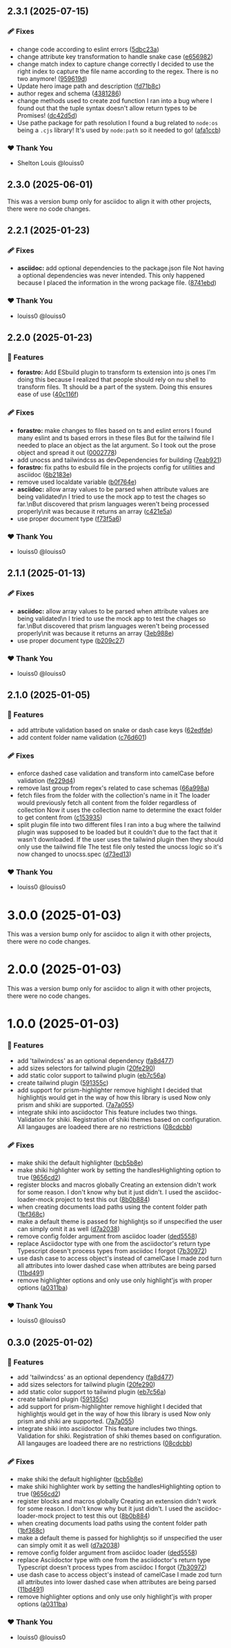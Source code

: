 ## 2.3.1 (2025-07-15)

### 🩹 Fixes

- change code according to eslint errors ([5dbc23a](https://github.com/louiss0/forastro/commit/5dbc23a))
- change attribute key transformation to handle snake case ([e656982](https://github.com/louiss0/forastro/commit/e656982))
- change match index to capture change correctly I decided to use the right index to capture the file name according to the regex. There is no two anymore! ([959619d](https://github.com/louiss0/forastro/commit/959619d))
- Update hero image path and description ([fd71b8c](https://github.com/louiss0/forastro/commit/fd71b8c))
- author regex and schema ([4381286](https://github.com/louiss0/forastro/commit/4381286))
- change methods used to create zod function I ran into a bug where I found out that the tuple syntax doesn't allow return types to be Promises! ([dc42d5d](https://github.com/louiss0/forastro/commit/dc42d5d))
- Use pathe package for path resolution I found a bug related to `node:os` being a `.cjs` library! It's used by `node:path` so it needed to go! ([afa1ccb](https://github.com/louiss0/forastro/commit/afa1ccb))

### ❤️ Thank You

- Shelton Louis @louiss0

## 2.3.0 (2025-06-01)

This was a version bump only for asciidoc to align it with other projects, there were no code changes.

## 2.2.1 (2025-01-23)

### 🩹 Fixes

- **asciidoc:** add optional dependencies to the package.json file  Not having a optional dependencies was never intended.  This only happened because I placed the information in the wrong package file. ([8741ebd](https://github.com/louiss0/forastro/commit/8741ebd))

### ❤️ Thank You

- louiss0 @louiss0

## 2.2.0 (2025-01-23)

### 🚀 Features

- **forastro:** Add ESbuild plugin to transform ts extension into js ones I'm doing this because I realized that people should rely on nu shell to transform files. Tt should be a part of the system. Doing this ensures ease of use ([40c116f](https://github.com/louiss0/forastro/commit/40c116f))

### 🩹 Fixes

- **forastro:** make changes to files based on ts and eslint errors I found many eslint and ts based errors in these files But for the tailwind file I needed to place an object as the lat argument. So I took out the prose object and spread it out ([0002778](https://github.com/louiss0/forastro/commit/0002778))
- add unocss and tailwindcss as devDependencies for building ([7eab921](https://github.com/louiss0/forastro/commit/7eab921))
- **forastro:** fix paths to esbuild file in the projects config for utilities and asciidoc ([6b2183e](https://github.com/louiss0/forastro/commit/6b2183e))
- remove used localdate variable ([b0f764e](https://github.com/louiss0/forastro/commit/b0f764e))
- **asciidoc:** allow array values to be parsed when attribute values are being validated\n I tried to use the mock app to test the chages so far.\nBut discovered that prism languages weren't being processed properly\nit was because it returns an array ([c421e5a](https://github.com/louiss0/forastro/commit/c421e5a))
- use proper document type ([f73f5a6](https://github.com/louiss0/forastro/commit/f73f5a6))

### ❤️ Thank You

- louiss0 @louiss0

## 2.1.1 (2025-01-13)

### 🩹 Fixes

- **asciidoc:** allow array values to be parsed when attribute values are being validated\n I tried to use the mock app to test the chages so far.\nBut discovered that prism languages weren't being processed properly\nit was because it returns an array ([3eb988e](https://github.com/louiss0/forastro/commit/3eb988e))
- use proper document type ([b209c27](https://github.com/louiss0/forastro/commit/b209c27))

### ❤️ Thank You

- louiss0 @louiss0

## 2.1.0 (2025-01-05)

### 🚀 Features

- add attribute validation based on snake or dash case keys ([62edfde](https://github.com/louiss0/forastro/commit/62edfde))
- add content folder name validation ([c76d601](https://github.com/louiss0/forastro/commit/c76d601))

### 🩹 Fixes

- enforce dashed case validation and transform into camelCase before validation ([fe229d4](https://github.com/louiss0/forastro/commit/fe229d4))
- remove last group from regex's related to case schemas ([66a998a](https://github.com/louiss0/forastro/commit/66a998a))
- fetch files from the folder with the collection's name in it The loader would previously fetch all content from the folder regardless of collection Now it uses the collection name to determine the exact folder to get content from ([c153935](https://github.com/louiss0/forastro/commit/c153935))
- split plugin file into two different files I ran into a bug where the tailwind plugin was supposed to be loaded but it couldn't due to the fact that it wasn't downloaded. If the user uses the tailwind plugin then they should only use the tailwind file The test file only tested the unocss logic so it's now changed to unocss.spec ([d73ed13](https://github.com/louiss0/forastro/commit/d73ed13))

### ❤️ Thank You

- louiss0 @louiss0

# 3.0.0 (2025-01-03)

This was a version bump only for asciidoc to align it with other projects, there were no code changes.

# 2.0.0 (2025-01-03)

This was a version bump only for asciidoc to align it with other projects, there were no code changes.

# 1.0.0 (2025-01-03)

### 🚀 Features

- add 'tailwindcss' as an optional dependency ([fa8d477](https://github.com/louiss0/forastro/commit/fa8d477))
- add sizes selectors for tailwind plugin ([20fe290](https://github.com/louiss0/forastro/commit/20fe290))
- add static color support to tailwind plugin ([eb7c56a](https://github.com/louiss0/forastro/commit/eb7c56a))
- create tailwind plugin ([591355c](https://github.com/louiss0/forastro/commit/591355c))
- add support for prism-highlighter remove highlight I decided that highlightjs would get in the way of how this library is used Now only prism and shiki are supported. ([7a7a055](https://github.com/louiss0/forastro/commit/7a7a055))
- integrate shiki into asciidoctor This feature includes two things. Validation for shiki. Registration of shiki themes based on configuration. All langauges are loadeed there are no restrictions ([08cdcbb](https://github.com/louiss0/forastro/commit/08cdcbb))

### 🩹 Fixes

- make shiki the default highlighter ([bcb5b8e](https://github.com/louiss0/forastro/commit/bcb5b8e))
- make shiki highlighter work by setting the handlesHighlighting option to true ([9656cd2](https://github.com/louiss0/forastro/commit/9656cd2))
- register blocks and macros globally Creating an extension didn't work for some reason. I don't know why but it just didn't. I used the asciidoc-loader-mock project to test this out ([8b0b884](https://github.com/louiss0/forastro/commit/8b0b884))
- when creating documents load paths using the content folder path ([1bf368c](https://github.com/louiss0/forastro/commit/1bf368c))
- make a default theme is passed for highlightjs so if unspecified the user can simply omit it as well ([d7a2038](https://github.com/louiss0/forastro/commit/d7a2038))
- remove config folder  argument from asciidoc loader ([ded5558](https://github.com/louiss0/forastro/commit/ded5558))
- replace Asciidoctor type with one from the asciidoctor's return type Typescript doesn't process types from asciidoc I forgot ([7b30972](https://github.com/louiss0/forastro/commit/7b30972))
- use dash case to access object's instead of camelCase  I made zod turn all attributes into lower dashed case when attributes are being parsed ([11bd491](https://github.com/louiss0/forastro/commit/11bd491))
- remove highlighter options and only use only highlight'js with proper options ([a0311ba](https://github.com/louiss0/forastro/commit/a0311ba))

### ❤️ Thank You

- louiss0 @louiss0

## 0.3.0 (2025-01-02)

### 🚀 Features

- add 'tailwindcss' as an optional dependency ([fa8d477](https://github.com/louiss0/forastro/commit/fa8d477))
- add sizes selectors for tailwind plugin ([20fe290](https://github.com/louiss0/forastro/commit/20fe290))
- add static color support to tailwind plugin ([eb7c56a](https://github.com/louiss0/forastro/commit/eb7c56a))
- create tailwind plugin ([591355c](https://github.com/louiss0/forastro/commit/591355c))
- add support for prism-highlighter remove highlight I decided that highlightjs would get in the way of how this library is used Now only prism and shiki are supported. ([7a7a055](https://github.com/louiss0/forastro/commit/7a7a055))
- integrate shiki into asciidoctor This feature includes two things. Validation for shiki. Registration of shiki themes based on configuration. All langauges are loadeed there are no restrictions ([08cdcbb](https://github.com/louiss0/forastro/commit/08cdcbb))

### 🩹 Fixes

- make shiki the default highlighter ([bcb5b8e](https://github.com/louiss0/forastro/commit/bcb5b8e))
- make shiki highlighter work by setting the handlesHighlighting option to true ([9656cd2](https://github.com/louiss0/forastro/commit/9656cd2))
- register blocks and macros globally Creating an extension didn't work for some reason. I don't know why but it just didn't. I used the asciidoc-loader-mock project to test this out ([8b0b884](https://github.com/louiss0/forastro/commit/8b0b884))
- when creating documents load paths using the content folder path ([1bf368c](https://github.com/louiss0/forastro/commit/1bf368c))
- make a default theme is passed for highlightjs so if unspecified the user can simply omit it as well ([d7a2038](https://github.com/louiss0/forastro/commit/d7a2038))
- remove config folder  argument from asciidoc loader ([ded5558](https://github.com/louiss0/forastro/commit/ded5558))
- replace Asciidoctor type with one from the asciidoctor's return type Typescript doesn't process types from asciidoc I forgot ([7b30972](https://github.com/louiss0/forastro/commit/7b30972))
- use dash case to access object's instead of camelCase  I made zod turn all attributes into lower dashed case when attributes are being parsed ([11bd491](https://github.com/louiss0/forastro/commit/11bd491))
- remove highlighter options and only use only highlight'js with proper options ([a0311ba](https://github.com/louiss0/forastro/commit/a0311ba))

### ❤️ Thank You

- louiss0 @louiss0